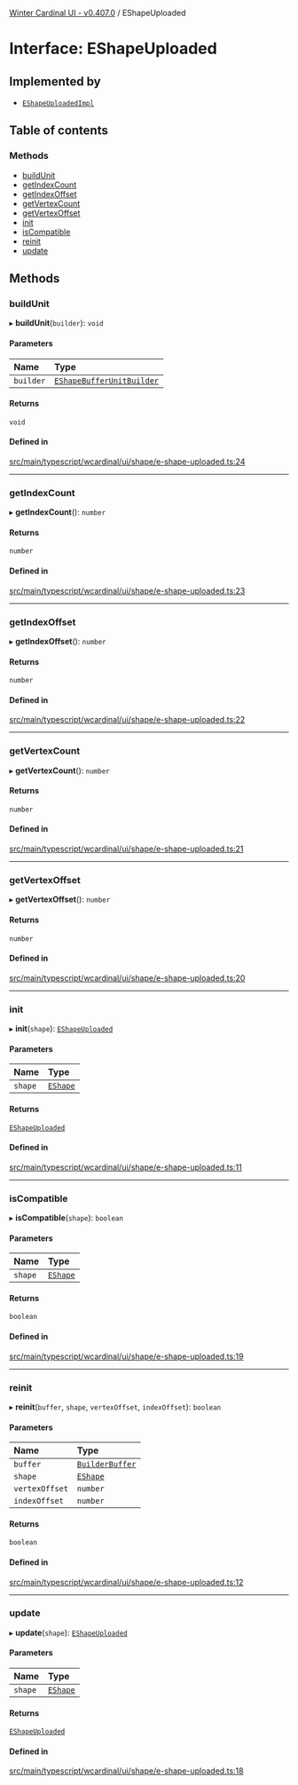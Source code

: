[Winter Cardinal UI - v0.407.0](../index.md) / EShapeUploaded

# Interface: EShapeUploaded

## Implemented by

- [`EShapeUploadedImpl`](../classes/EShapeUploadedImpl.md)

## Table of contents

### Methods

- [buildUnit](EShapeUploaded.md#buildunit)
- [getIndexCount](EShapeUploaded.md#getindexcount)
- [getIndexOffset](EShapeUploaded.md#getindexoffset)
- [getVertexCount](EShapeUploaded.md#getvertexcount)
- [getVertexOffset](EShapeUploaded.md#getvertexoffset)
- [init](EShapeUploaded.md#init)
- [isCompatible](EShapeUploaded.md#iscompatible)
- [reinit](EShapeUploaded.md#reinit)
- [update](EShapeUploaded.md#update)

## Methods

### buildUnit

▸ **buildUnit**(`builder`): `void`

#### Parameters

| Name | Type |
| :------ | :------ |
| `builder` | [`EShapeBufferUnitBuilder`](../classes/EShapeBufferUnitBuilder.md) |

#### Returns

`void`

#### Defined in

[src/main/typescript/wcardinal/ui/shape/e-shape-uploaded.ts:24](https://github.com/winter-cardinal/winter-cardinal-ui/blob/v0.407.0/src/main/typescript/wcardinal/ui/shape/e-shape-uploaded.ts#L24)

___

### getIndexCount

▸ **getIndexCount**(): `number`

#### Returns

`number`

#### Defined in

[src/main/typescript/wcardinal/ui/shape/e-shape-uploaded.ts:23](https://github.com/winter-cardinal/winter-cardinal-ui/blob/v0.407.0/src/main/typescript/wcardinal/ui/shape/e-shape-uploaded.ts#L23)

___

### getIndexOffset

▸ **getIndexOffset**(): `number`

#### Returns

`number`

#### Defined in

[src/main/typescript/wcardinal/ui/shape/e-shape-uploaded.ts:22](https://github.com/winter-cardinal/winter-cardinal-ui/blob/v0.407.0/src/main/typescript/wcardinal/ui/shape/e-shape-uploaded.ts#L22)

___

### getVertexCount

▸ **getVertexCount**(): `number`

#### Returns

`number`

#### Defined in

[src/main/typescript/wcardinal/ui/shape/e-shape-uploaded.ts:21](https://github.com/winter-cardinal/winter-cardinal-ui/blob/v0.407.0/src/main/typescript/wcardinal/ui/shape/e-shape-uploaded.ts#L21)

___

### getVertexOffset

▸ **getVertexOffset**(): `number`

#### Returns

`number`

#### Defined in

[src/main/typescript/wcardinal/ui/shape/e-shape-uploaded.ts:20](https://github.com/winter-cardinal/winter-cardinal-ui/blob/v0.407.0/src/main/typescript/wcardinal/ui/shape/e-shape-uploaded.ts#L20)

___

### init

▸ **init**(`shape`): [`EShapeUploaded`](EShapeUploaded.md)

#### Parameters

| Name | Type |
| :------ | :------ |
| `shape` | [`EShape`](EShape.md) |

#### Returns

[`EShapeUploaded`](EShapeUploaded.md)

#### Defined in

[src/main/typescript/wcardinal/ui/shape/e-shape-uploaded.ts:11](https://github.com/winter-cardinal/winter-cardinal-ui/blob/v0.407.0/src/main/typescript/wcardinal/ui/shape/e-shape-uploaded.ts#L11)

___

### isCompatible

▸ **isCompatible**(`shape`): `boolean`

#### Parameters

| Name | Type |
| :------ | :------ |
| `shape` | [`EShape`](EShape.md) |

#### Returns

`boolean`

#### Defined in

[src/main/typescript/wcardinal/ui/shape/e-shape-uploaded.ts:19](https://github.com/winter-cardinal/winter-cardinal-ui/blob/v0.407.0/src/main/typescript/wcardinal/ui/shape/e-shape-uploaded.ts#L19)

___

### reinit

▸ **reinit**(`buffer`, `shape`, `vertexOffset`, `indexOffset`): `boolean`

#### Parameters

| Name | Type |
| :------ | :------ |
| `buffer` | [`BuilderBuffer`](BuilderBuffer.md) |
| `shape` | [`EShape`](EShape.md) |
| `vertexOffset` | `number` |
| `indexOffset` | `number` |

#### Returns

`boolean`

#### Defined in

[src/main/typescript/wcardinal/ui/shape/e-shape-uploaded.ts:12](https://github.com/winter-cardinal/winter-cardinal-ui/blob/v0.407.0/src/main/typescript/wcardinal/ui/shape/e-shape-uploaded.ts#L12)

___

### update

▸ **update**(`shape`): [`EShapeUploaded`](EShapeUploaded.md)

#### Parameters

| Name | Type |
| :------ | :------ |
| `shape` | [`EShape`](EShape.md) |

#### Returns

[`EShapeUploaded`](EShapeUploaded.md)

#### Defined in

[src/main/typescript/wcardinal/ui/shape/e-shape-uploaded.ts:18](https://github.com/winter-cardinal/winter-cardinal-ui/blob/v0.407.0/src/main/typescript/wcardinal/ui/shape/e-shape-uploaded.ts#L18)
